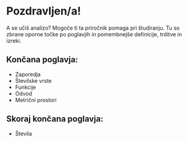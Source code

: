 # Pozdravljen/a!

A se učiš analizo? Mogoče ti ta priročnik pomaga pri študiranju. Tu so zbrane oporne točke po poglavjih in pomembnejše definicije, trditve in izreki.

## Končana poglavja:
- Zaporedja
- Številske vrste
- Funkcije
- Odvod
- Metrični prostori

## Skoraj končana poglavja:
- Števila